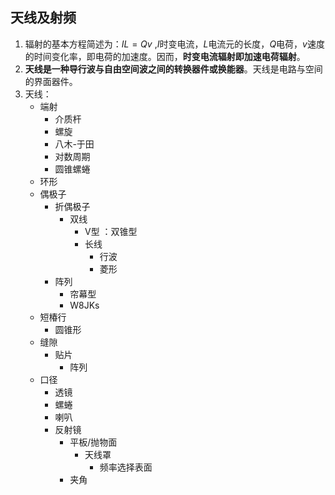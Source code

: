 ## 天线及射频

1. 辐射的基本方程简述为：$IL=Qv$ ,$I$时变电流，$L$电流元的长度，$Q$电荷，$v$速度的时间变化率，即电荷的加速度。因而，**时变电流辐射即加速电荷辐射**。
2. **天线是一种导行波与自由空间波之间的转换器件或换能器**。天线是电路与空间的界面器件。
3. 天线：
   + 端射
     + 介质杆
     + 螺旋
     + 八木-于田
     + 对数周期
     + 圆锥螺蜷
   + 环形
   + 偶极子
     + 折偶极子
       + 双线
         + V型 ：双锥型
         + 长线
           + 行波
           + 菱形
     + 阵列
       + 帘幕型
       + W8JKs
   + 短椿行
     + 圆锥形
   + 缝隙
     + 贴片
       + 阵列
   + 口径
     + 透镜
     + 螺蜷
     + 喇叭
     + 反射镜
       + 平板/抛物面
         + 天线罩
           + 频率选择表面
       + 夹角

